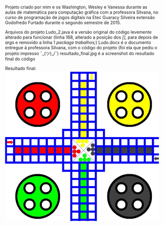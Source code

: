 Projeto criado por mim e os Washington, Wesley e Vanessa durante as aulas de matemática para computação gráfica com a professora Silvana, no curso de programação de jogos digitais na Etec Guaracy Silveira extensão Godofredo Furtado durante o segundo semestre de 2015.

Arquivos do projeto
Ludo_2.java é a versão original do código levemente alterado para funcionar (linha 168, alterado a posição dos *[]*, para depois de *args* e removido a linha 1 *package trabalhos;*)
Ludo.docx é o documento entregue á professora Silvana, com o código do projeto (foi ela que pediu o projeto impresso ¯\_(ツ)_/¯)
resultado_final.jpg é a screenshot do resultado final do código

Resultado final:
![Screenshot do resultado final](./resultado_final.jpg)